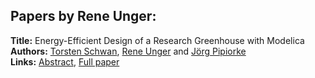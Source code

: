 <h2>Papers by Rene Unger:</h2>
<p>
<b>Title:</b> Energy-Efficient Design of a Research Greenhouse with Modelica<br />
<b>Authors:</b> <a href="../authors/author_278.html">Torsten Schwan</a>, <a href="../authors/author_317.html">Rene Unger</a> and <a href="../authors/author_239.html">Jörg Pipiorke</a><br />
<b>Links:</b> <a href="../abstracts/abstract_22.pdf">Abstract</a>, <a href="../submissions/ecp15118207_SchwanUngerPipiorke.pdf">Full paper</a>
</p>